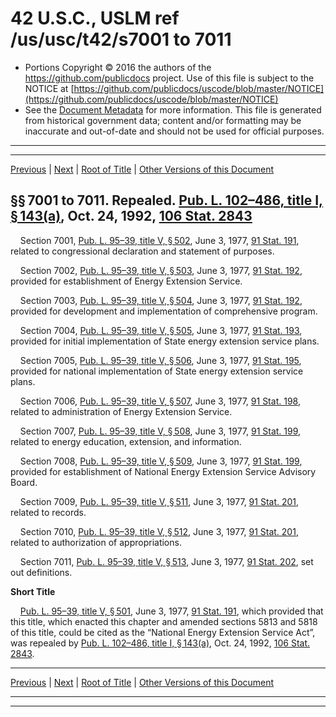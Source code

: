 ---
---

# 42 U.S.C., USLM ref /us/usc/t42/s7001 to 7011

* Portions Copyright © 2016 the authors of the https://github.com/publicdocs project.
  Use of this file is subject to the NOTICE at [https://github.com/publicdocs/uscode/blob/master/NOTICE](https://github.com/publicdocs/uscode/blob/master/NOTICE)
* See the [Document Metadata](././../../../..//README.md) for more information.
  This file is generated from historical government data; content and/or formatting may be inaccurate and out-of-date and should not be used for official purposes.

----------
----------

[Previous](./../../../..//us/usc/t42/ch83/m__us_usc_t42_ch83.md) | [Next](./../../../..//us/usc/t42/ch84/m__us_usc_t42_ch84.md) | [Root of Title](./../../../../) | [Other Versions of this Document](https://publicdocs.github.io/go/links?ns=uslm&ref=%2Fus%2Fusc%2Ft42%2Fs7001+to+7011)

## §§ 7001 to 7011. Repealed. [Pub. L. 102–486, title I, § 143(a)][/us/pl/102/486/s143/a], Oct. 24, 1992, [106 Stat. 2843][/us/stat/106/2843]

    Section 7001, [Pub. L. 95–39, title V, § 502][/us/pl/95/39/s502], June 3, 1977, [91 Stat. 191][/us/stat/91/191], related to congressional declaration and statement of purposes.

    Section 7002, [Pub. L. 95–39, title V, § 503][/us/pl/95/39/s503], June 3, 1977, [91 Stat. 192][/us/stat/91/192], provided for establishment of Energy Extension Service.

    Section 7003, [Pub. L. 95–39, title V, § 504][/us/pl/95/39/s504], June 3, 1977, [91 Stat. 192][/us/stat/91/192], provided for development and implementation of comprehensive program.

    Section 7004, [Pub. L. 95–39, title V, § 505][/us/pl/95/39/s505], June 3, 1977, [91 Stat. 193][/us/stat/91/193], provided for initial implementation of State energy extension service plans.

    Section 7005, [Pub. L. 95–39, title V, § 506][/us/pl/95/39/s506], June 3, 1977, [91 Stat. 195][/us/stat/91/195], provided for national implementation of State energy extension service plans.

    Section 7006, [Pub. L. 95–39, title V, § 507][/us/pl/95/39/s507], June 3, 1977, [91 Stat. 198][/us/stat/91/198], related to administration of Energy Extension Service.

    Section 7007, [Pub. L. 95–39, title V, § 508][/us/pl/95/39/s508], June 3, 1977, [91 Stat. 199][/us/stat/91/199], related to energy education, extension, and information.

    Section 7008, [Pub. L. 95–39, title V, § 509][/us/pl/95/39/s509], June 3, 1977, [91 Stat. 199][/us/stat/91/199], provided for establishment of National Energy Extension Service Advisory Board.

    Section 7009, [Pub. L. 95–39, title V, § 511][/us/pl/95/39/s511], June 3, 1977, [91 Stat. 201][/us/stat/91/201], related to records.

    Section 7010, [Pub. L. 95–39, title V, § 512][/us/pl/95/39/s512], June 3, 1977, [91 Stat. 201][/us/stat/91/201], related to authorization of appropriations.

    Section 7011, [Pub. L. 95–39, title V, § 513][/us/pl/95/39/s513], June 3, 1977, [91 Stat. 202][/us/stat/91/202], set out definitions.

 __Short Title__ 

    [Pub. L. 95–39, title V, § 501][/us/pl/95/39/s501], June 3, 1977, [91 Stat. 191][/us/stat/91/191], which provided that this title, which enacted this chapter and amended sections 5813 and 5818 of this title, could be cited as the “National Energy Extension Service Act”, was repealed by [Pub. L. 102–486, title I, § 143(a)][/us/pl/102/486/s143/a], Oct. 24, 1992, [106 Stat. 2843][/us/stat/106/2843].

----------

[Previous](./../../../..//us/usc/t42/ch83/m__us_usc_t42_ch83.md) | [Next](./../../../..//us/usc/t42/ch84/m__us_usc_t42_ch84.md) | [Root of Title](./../../../../) | [Other Versions of this Document](https://publicdocs.github.io/go/links?ns=uslm&ref=%2Fus%2Fusc%2Ft42%2Fs7001+to+7011)

----------
----------

[/us/pl/102/486/s143/a]: https://publicdocs.github.io/go/links?ns=uslm&ref=%2Fus%2Fpl%2F102%2F486%2Fs143%2Fa
[/us/stat/106/2843]: https://publicdocs.github.io/go/links?ns=uslm&ref=%2Fus%2Fstat%2F106%2F2843
[/us/pl/95/39/s502]: https://publicdocs.github.io/go/links?ns=uslm&ref=%2Fus%2Fpl%2F95%2F39%2Fs502
[/us/stat/91/191]: https://publicdocs.github.io/go/links?ns=uslm&ref=%2Fus%2Fstat%2F91%2F191
[/us/pl/95/39/s503]: https://publicdocs.github.io/go/links?ns=uslm&ref=%2Fus%2Fpl%2F95%2F39%2Fs503
[/us/stat/91/192]: https://publicdocs.github.io/go/links?ns=uslm&ref=%2Fus%2Fstat%2F91%2F192
[/us/pl/95/39/s504]: https://publicdocs.github.io/go/links?ns=uslm&ref=%2Fus%2Fpl%2F95%2F39%2Fs504
[/us/stat/91/192]: https://publicdocs.github.io/go/links?ns=uslm&ref=%2Fus%2Fstat%2F91%2F192
[/us/pl/95/39/s505]: https://publicdocs.github.io/go/links?ns=uslm&ref=%2Fus%2Fpl%2F95%2F39%2Fs505
[/us/stat/91/193]: https://publicdocs.github.io/go/links?ns=uslm&ref=%2Fus%2Fstat%2F91%2F193
[/us/pl/95/39/s506]: https://publicdocs.github.io/go/links?ns=uslm&ref=%2Fus%2Fpl%2F95%2F39%2Fs506
[/us/stat/91/195]: https://publicdocs.github.io/go/links?ns=uslm&ref=%2Fus%2Fstat%2F91%2F195
[/us/pl/95/39/s507]: https://publicdocs.github.io/go/links?ns=uslm&ref=%2Fus%2Fpl%2F95%2F39%2Fs507
[/us/stat/91/198]: https://publicdocs.github.io/go/links?ns=uslm&ref=%2Fus%2Fstat%2F91%2F198
[/us/pl/95/39/s508]: https://publicdocs.github.io/go/links?ns=uslm&ref=%2Fus%2Fpl%2F95%2F39%2Fs508
[/us/stat/91/199]: https://publicdocs.github.io/go/links?ns=uslm&ref=%2Fus%2Fstat%2F91%2F199
[/us/pl/95/39/s509]: https://publicdocs.github.io/go/links?ns=uslm&ref=%2Fus%2Fpl%2F95%2F39%2Fs509
[/us/stat/91/199]: https://publicdocs.github.io/go/links?ns=uslm&ref=%2Fus%2Fstat%2F91%2F199
[/us/pl/95/39/s511]: https://publicdocs.github.io/go/links?ns=uslm&ref=%2Fus%2Fpl%2F95%2F39%2Fs511
[/us/stat/91/201]: https://publicdocs.github.io/go/links?ns=uslm&ref=%2Fus%2Fstat%2F91%2F201
[/us/pl/95/39/s512]: https://publicdocs.github.io/go/links?ns=uslm&ref=%2Fus%2Fpl%2F95%2F39%2Fs512
[/us/stat/91/201]: https://publicdocs.github.io/go/links?ns=uslm&ref=%2Fus%2Fstat%2F91%2F201
[/us/pl/95/39/s513]: https://publicdocs.github.io/go/links?ns=uslm&ref=%2Fus%2Fpl%2F95%2F39%2Fs513
[/us/stat/91/202]: https://publicdocs.github.io/go/links?ns=uslm&ref=%2Fus%2Fstat%2F91%2F202
[/us/pl/95/39/s501]: https://publicdocs.github.io/go/links?ns=uslm&ref=%2Fus%2Fpl%2F95%2F39%2Fs501
[/us/stat/91/191]: https://publicdocs.github.io/go/links?ns=uslm&ref=%2Fus%2Fstat%2F91%2F191
[/us/pl/102/486/s143/a]: https://publicdocs.github.io/go/links?ns=uslm&ref=%2Fus%2Fpl%2F102%2F486%2Fs143%2Fa
[/us/stat/106/2843]: https://publicdocs.github.io/go/links?ns=uslm&ref=%2Fus%2Fstat%2F106%2F2843



